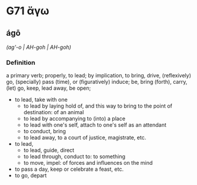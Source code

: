 # G71 ἄγω

## ágō

_(ag'-o | AH-goh | AH-goh)_

### Definition

a primary verb; properly, to lead; by implication, to bring, drive, (reflexively) go, (specially) pass (time), or (figuratively) induce; be, bring (forth), carry, (let) go, keep, lead away, be open; 

- to lead, take with one
  - to lead by laying hold of, and this way to bring to the point of destination: of an animal
  - to lead by accompanying to (into) a place
  - to lead with one's self, attach to one's self as an attendant
  - to conduct, bring
  - to lead away, to a court of justice, magistrate, etc.
- to lead,
  - to lead, guide, direct
  - to lead through, conduct to: to something
  - to move, impel: of forces and influences on the mind
- to pass a day, keep or celebrate a feast, etc.
- to go, depart
